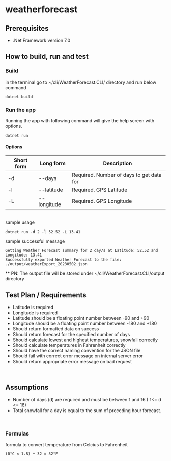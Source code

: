 # weatherforecast

## Prerequisites

- .Net Framework version 7.0

## How to build, run and test

### Build

in the terminal go to ~/cli/WeatherForecast.CLI/ directory and run below command

```
dotnet build
```

### Run the app

Running the app with following command will give the help screen with options.

```
dotnet run
```

#### Options

| Short form | Long form   | Description                              |
| ---------- | ----------- | ---------------------------------------- |
| -d         | --days      | Required. Number of days to get data for |
| -l         | --latitude  | Required. GPS Latitude                   |
| -L         | --longitude | Required. GPS Longitude                  |

<br/>
sample usage

```
dotnet run -d 2 -l 52.52 -L 13.41
```

sample successful message

```
Getting Weather Forecast summary for 2 day/s at Latitude: 52.52 and Longitude: 13.41
Successfully exported Weather Forecast to the file: ./output/weatherExport_20230502.json
```

\*\* PN: The output file will be stored under ~/cli/WeatherForecast.CLI/output directory

## Test Plan / Requirements

- Latitude is required
- Longitude is required
- Latitude should be a floating point number between -90 and +90
- Longitude should be a floating point number between -180 and +180
- Should return formatted data on success
- Should return forecast for the specified number of days
- Should calculate lowest and highest temperatures, snowfall correctly
- Should calculate temperatures in Fahrenheit correctly
- Should have the correct naming convention for the JSON file
- Should fail with correct error message on internal server error
- Should return appropriate error message on bad request

<br/>

## Assumptions

- Number of days (d) are required and must be between 1 and 16 ( 1<= d <= 16)
- Total snowfall for a day is equal to the sum of preceding hour forecast.

<br/>

### Formulas

formula to convert temperature from Celcius to Fahrenheit

```
(0°C × 1.8) + 32 = 32°F
```
